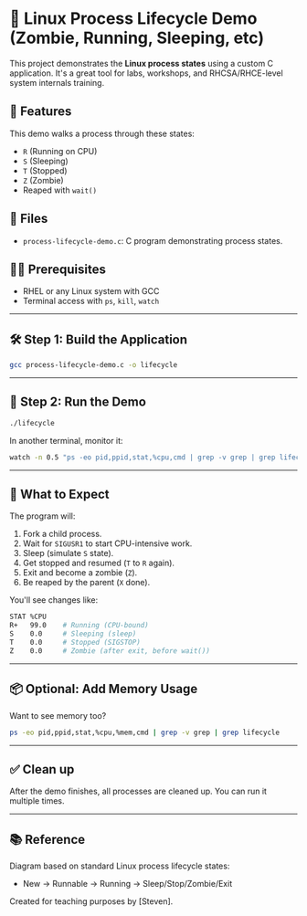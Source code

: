 # 🧠 Linux Process Lifecycle Demo (Zombie, Running, Sleeping, etc)

This project demonstrates the **Linux process states** using a custom C application. It's a great tool for labs, workshops, and RHCSA/RHCE-level system internals training.

## 🧰 Features

This demo walks a process through these states:

- `R` (Running on CPU)
- `S` (Sleeping)
- `T` (Stopped)
- `Z` (Zombie)
- Reaped with `wait()`



## 📁 Files

- `process-lifecycle-demo.c`: C program demonstrating process states.

## 🧑‍💻 Prerequisites

- RHEL or any Linux system with GCC
- Terminal access with `ps`, `kill`, `watch`

---

## 🛠️ Step 1: Build the Application

```bash
gcc process-lifecycle-demo.c -o lifecycle
```

---

## 🚀 Step 2: Run the Demo

```bash
./lifecycle
```

In another terminal, monitor it:

```bash
watch -n 0.5 "ps -eo pid,ppid,stat,%cpu,cmd | grep -v grep | grep lifecycle"
```

---

## 🔬 What to Expect

The program will:

1. Fork a child process.
2. Wait for `SIGUSR1` to start CPU-intensive work.
3. Sleep (simulate `S` state).
4. Get stopped and resumed (`T` to `R` again).
5. Exit and become a zombie (`Z`).
6. Be reaped by the parent (`X` done).

You'll see changes like:

```bash
STAT %CPU
R+   99.0    # Running (CPU-bound)
S    0.0     # Sleeping (sleep)
T    0.0     # Stopped (SIGSTOP)
Z    0.0     # Zombie (after exit, before wait())
```

---

## 📦 Optional: Add Memory Usage

Want to see memory too?

```bash
ps -eo pid,ppid,stat,%cpu,%mem,cmd | grep -v grep | grep lifecycle
```

---

## ✅ Clean up

After the demo finishes, all processes are cleaned up. You can run it multiple times.

---

## 📚 Reference

Diagram based on standard Linux process lifecycle states:
- New → Runnable → Running → Sleep/Stop/Zombie/Exit

Created for teaching purposes by [Steven].